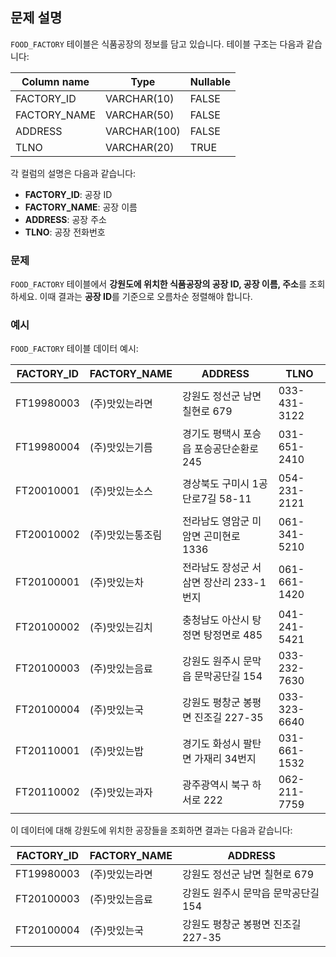 ## 문제 설명

`FOOD_FACTORY` 테이블은 식품공장의 정보를 담고 있습니다. 테이블 구조는 다음과 같습니다:

| Column name   | Type       | Nullable |
|----------------|------------|----------|
| FACTORY_ID     | VARCHAR(10) | FALSE    |
| FACTORY_NAME   | VARCHAR(50) | FALSE    |
| ADDRESS        | VARCHAR(100) | FALSE    |
| TLNO           | VARCHAR(20) | TRUE     |

각 컬럼의 설명은 다음과 같습니다:
- **FACTORY_ID**: 공장 ID
- **FACTORY_NAME**: 공장 이름
- **ADDRESS**: 공장 주소
- **TLNO**: 공장 전화번호

### 문제

`FOOD_FACTORY` 테이블에서 **강원도에 위치한 식품공장의 공장 ID, 공장 이름, 주소**를 조회하세요. 이때 결과는 **공장 ID**를 기준으로 오름차순 정렬해야 합니다.

### 예시

`FOOD_FACTORY` 테이블 데이터 예시:

| FACTORY_ID | FACTORY_NAME      | ADDRESS                                      | TLNO         |
|------------|-------------------|----------------------------------------------|--------------|
| FT19980003 | (주)맛있는라면     | 강원도 정선군 남면 칠현로 679                | 033-431-3122 |
| FT19980004 | (주)맛있는기름     | 경기도 평택시 포승읍 포승공단순환로 245      | 031-651-2410 |
| FT20010001 | (주)맛있는소스     | 경상북도 구미시 1공단로7길 58-11            | 054-231-2121 |
| FT20010002 | (주)맛있는통조림   | 전라남도 영암군 미암면 곤미현로 1336         | 061-341-5210 |
| FT20100001 | (주)맛있는차       | 전라남도 장성군 서삼면 장산리 233-1번지     | 061-661-1420 |
| FT20100002 | (주)맛있는김치     | 충청남도 아산시 탕정면 탕정면로 485          | 041-241-5421 |
| FT20100003 | (주)맛있는음료     | 강원도 원주시 문막읍 문막공단길 154         | 033-232-7630 |
| FT20100004 | (주)맛있는국       | 강원도 평창군 봉평면 진조길 227-35          | 033-323-6640 |
| FT20110001 | (주)맛있는밥       | 경기도 화성시 팔탄면 가재리 34번지          | 031-661-1532 |
| FT20110002 | (주)맛있는과자     | 광주광역시 북구 하서로 222                  | 062-211-7759 |

이 데이터에 대해 강원도에 위치한 공장들을 조회하면 결과는 다음과 같습니다:

| FACTORY_ID | FACTORY_NAME      | ADDRESS                                      |
|------------|-------------------|----------------------------------------------|
| FT19980003 | (주)맛있는라면     | 강원도 정선군 남면 칠현로 679                |
| FT20100003 | (주)맛있는음료     | 강원도 원주시 문막읍 문막공단길 154         |
| FT20100004 | (주)맛있는국       | 강원도 평창군 봉평면 진조길 227-35          |

